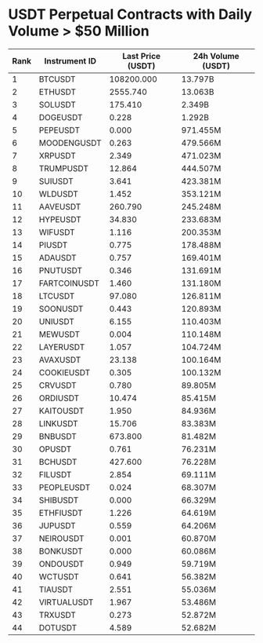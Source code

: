 # USDT Perpetual Contracts with Daily Volume > $50 Million

| Rank | Instrument ID | Last Price (USDT) | 24h Volume (USDT) |
|------|---------------|-------------------|-------------------|
| 1 | BTCUSDT | 108200.000 | 13.797B |
| 2 | ETHUSDT | 2555.740 | 13.063B |
| 3 | SOLUSDT | 175.410 | 2.349B |
| 4 | DOGEUSDT | 0.228 | 1.292B |
| 5 | PEPEUSDT | 0.000 | 971.455M |
| 6 | MOODENGUSDT | 0.263 | 479.566M |
| 7 | XRPUSDT | 2.349 | 471.023M |
| 8 | TRUMPUSDT | 12.864 | 444.507M |
| 9 | SUIUSDT | 3.641 | 423.381M |
| 10 | WLDUSDT | 1.452 | 353.121M |
| 11 | AAVEUSDT | 260.790 | 245.248M |
| 12 | HYPEUSDT | 34.830 | 233.683M |
| 13 | WIFUSDT | 1.116 | 200.353M |
| 14 | PIUSDT | 0.775 | 178.488M |
| 15 | ADAUSDT | 0.757 | 169.401M |
| 16 | PNUTUSDT | 0.346 | 131.691M |
| 17 | FARTCOINUSDT | 1.460 | 131.180M |
| 18 | LTCUSDT | 97.080 | 126.811M |
| 19 | SOONUSDT | 0.443 | 120.893M |
| 20 | UNIUSDT | 6.155 | 110.403M |
| 21 | MEWUSDT | 0.004 | 110.148M |
| 22 | LAYERUSDT | 1.057 | 104.724M |
| 23 | AVAXUSDT | 23.138 | 100.164M |
| 24 | COOKIEUSDT | 0.305 | 100.132M |
| 25 | CRVUSDT | 0.780 | 89.805M |
| 26 | ORDIUSDT | 10.474 | 85.415M |
| 27 | KAITOUSDT | 1.950 | 84.936M |
| 28 | LINKUSDT | 15.706 | 83.383M |
| 29 | BNBUSDT | 673.800 | 81.482M |
| 30 | OPUSDT | 0.761 | 76.231M |
| 31 | BCHUSDT | 427.600 | 76.228M |
| 32 | FILUSDT | 2.854 | 69.111M |
| 33 | PEOPLEUSDT | 0.024 | 68.307M |
| 34 | SHIBUSDT | 0.000 | 66.329M |
| 35 | ETHFIUSDT | 1.226 | 64.619M |
| 36 | JUPUSDT | 0.559 | 64.206M |
| 37 | NEIROUSDT | 0.001 | 60.870M |
| 38 | BONKUSDT | 0.000 | 60.086M |
| 39 | ONDOUSDT | 0.949 | 59.719M |
| 40 | WCTUSDT | 0.641 | 56.382M |
| 41 | TIAUSDT | 2.551 | 55.036M |
| 42 | VIRTUALUSDT | 1.967 | 53.486M |
| 43 | TRXUSDT | 0.273 | 52.872M |
| 44 | DOTUSDT | 4.589 | 52.682M |
